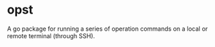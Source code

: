 # opst
 A go package for running a series of operation commands on a local or remote terminal (through SSH).

